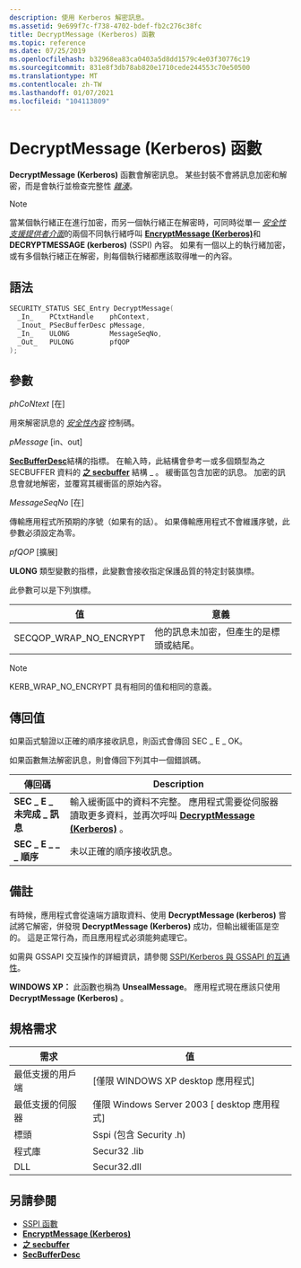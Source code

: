 ```yaml
---
description: 使用 Kerberos 解密訊息。
ms.assetid: 9e699f7c-f738-4702-bdef-fb2c276c38fc
title: DecryptMessage (Kerberos) 函數
ms.topic: reference
ms.date: 07/25/2019
ms.openlocfilehash: b32968ea83ca0403a5d8dd1579c4e03f30776c19
ms.sourcegitcommit: 831e8f3db78ab820e1710cede244553c70e50500
ms.translationtype: MT
ms.contentlocale: zh-TW
ms.lasthandoff: 01/07/2021
ms.locfileid: "104113809"
---
```

# <a name="decryptmessage-kerberos-function"></a>DecryptMessage (Kerberos) 函數

**DecryptMessage (Kerberos)** 函數會解密訊息。 某些封裝不會將訊息加密和解密，而是會執行並檢查完整性 [*雜湊*](../secgloss/h-gly.md)。

> [!Note]  
> 當某個執行緒正在進行加密，而另一個執行緒正在解密時，可同時從單一 [*安全性支援提供者介面*](../secgloss/s-gly.md)的兩個不同執行緒呼叫 [**EncryptMessage (Kerberos)**](encryptmessage--kerberos.md)和 **DECRYPTMESSAGE (kerberos)** (SSPI) 內容。 如果有一個以上的執行緒加密，或有多個執行緒正在解密，則每個執行緒都應該取得唯一的內容。

## <a name="syntax"></a>語法

```C++
SECURITY_STATUS SEC_Entry DecryptMessage(
  _In_    PCtxtHandle    phContext,
  _Inout_ PSecBufferDesc pMessage,
  _In_    ULONG          MessageSeqNo,
  _Out_   PULONG         pfQOP
);
```

## <a name="parameters"></a>參數

*phCoNtext* \[在\]

用來解密訊息的 [*安全性內容*](../secgloss/s-gly.md) 控制碼。

*pMessage* \[in、out\]

[**SecBufferDesc**](/windows/win32/api/sspi/ns-sspi-secbufferdesc)結構的指標。 在輸入時，此結構會參考一或多個類型為之 SECBUFFER 資料的 [**之 secbuffer**](/windows/win32/api/sspi/ns-sspi-secbuffer) 結構 \_ 。 緩衝區包含加密的訊息。 加密的訊息會就地解密，並覆寫其緩衝區的原始內容。

*MessageSeqNo* \[在\]

傳輸應用程式所預期的序號（如果有的話）。 如果傳輸應用程式不會維護序號，此參數必須設定為零。

*pfQOP* \[擴展\]

**ULONG** 類型變數的指標，此變數會接收指定保護品質的特定封裝旗標。

此參數可以是下列旗標。

| 值                  | 意義                                                             |
|------------------------|---------------------------------------------------------------------|
| SECQOP_WRAP_NO_ENCRYPT | 他的訊息未加密，但產生的是標頭或結尾。 |

> [!NOTE]
> KERB_WRAP_NO_ENCRYPT 具有相同的值和相同的意義。

## <a name="return-value"></a>傳回值

如果函式驗證以正確的順序接收訊息，則函式會傳回 SEC \_ E \_ OK。

如果函數無法解密訊息，則會傳回下列其中一個錯誤碼。

| 傳回碼                     | Description                                                                                                                                                                      |
|---------------------------------|----------------------------------------------------------------------------------------------------------------------------------------------------------------------------------|
| **SEC \_ E \_ 未完成 \_ 訊息** | 輸入緩衝區中的資料不完整。 應用程式需要從伺服器讀取更多資料，並再次呼叫 [**DecryptMessage (Kerberos)**](decryptmessage--kerberos.md) 。 |
| **SEC \_ E \_ \_ \_ 順序**   | 未以正確的順序接收訊息。                                                                                                                            |

## <a name="remarks"></a>備註

有時候，應用程式會從遠端方讀取資料、使用 **DecryptMessage (kerberos)** 嘗試將它解密，併發現 **DecryptMessage (Kerberos)** 成功，但輸出緩衝區是空的。 這是正常行為，而且應用程式必須能夠處理它。

如需與 GSSAPI 交互操作的詳細資訊，請參閱 [SSPI/Kerberos 與 GSSAPI 的互通性](sspi-kerberos-interoperability-with-gssapi.md)。

**WINDOWS XP：** 此函數也稱為 **UnsealMessage**。 應用程式現在應該只使用 **DecryptMessage (Kerberos)** 。

## <a name="requirements"></a>規格需求

| 需求 | 值 |
|-------------------------------------|--------------------------------|
| 最低支援的用戶端 | \[僅限 WINDOWS XP desktop 應用程式\]          |
| 最低支援的伺服器 | 僅限 Windows Server 2003 \[ desktop 應用程式\] |
| 標頭                   | Sspi (包含 Security .h)                |
| 程式庫                  | Secur32 .lib                               |
| DLL                      | Secur32.dll                               |

## <a name="see-also"></a>另請參閱

- [SSPI 函數](authentication-functions.md#sspi-functions)
- [**EncryptMessage (Kerberos)**](encryptmessage--kerberos.md)
- [**之 secbuffer**](/windows/win32/api/sspi/ns-sspi-secbuffer)
- [**SecBufferDesc**](/windows/win32/api/sspi/ns-sspi-secbufferdesc)
